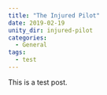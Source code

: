 ```yaml
---
title: "The Injured Pilot"
date: 2019-02-19
unity_dir: injured-pilot
categories:
  - General
tags:
  - test
---
```


This is a test post.
